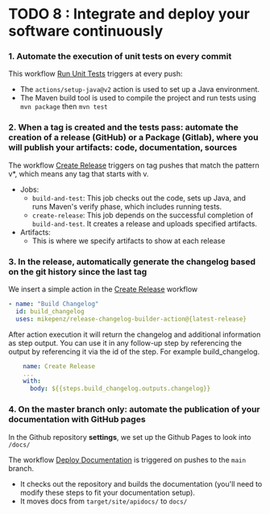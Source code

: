 # TODO 8 : Integrate and deploy your software continuously

### 1. Automate the execution of unit tests on every commit

This workflow [Run Unit Tests](.github/workflows/unit-tests.yml) triggers at every push:
- The `actions/setup-java@v2` action is used to set up a Java environment.
- The Maven build tool is used to compile the project and run tests using `mvn package` then `mvn test`


### 2. When a tag is created and the tests pass: automate the creation of a release (GitHub) or a Package (Gitlab), where you will publish your artifacts: code, documentation, sources


The workflow [Create Release](.github/workflows/create-release.yml)  triggers on tag pushes that match the pattern v*, which means any tag that starts with v.

- Jobs:
    - `build-and-test`: This job checks out the code, sets up Java, and runs Maven's verify phase, which includes running tests.
    - `create-release`: This job depends on the successful completion of `build-and-test`. It creates a release and uploads specified artifacts.
- Artifacts:
    - This is where we specify artifacts to show at each release

### 3. In the release, automatically generate the changelog based on the git history since the last tag

We insert a simple action in the [Create Release](.github/workflows/create-release.yml) workflow

```yaml
- name: "Build Changelog"
  id: build_changelog
  uses: mikepenz/release-changelog-builder-action@{latest-release}
```
After action execution it will return the changelog and additional information as step output. You can use it in any follow-up step by referencing the output by referencing it via the id of the step. For example build_changelog.

```yaml
    name: Create Release
    ...
    with:
      body: ${{steps.build_changelog.outputs.changelog}}
```

### 4. On the master branch only: automate the publication of your documentation with GitHub pages 

In the Github repository **settings**, we set up the Github Pages to look into `/docs/`

The workflow [Deploy Documentation](./.github/workflows/deploy-docs.yml) is triggered on pushes to the `main` branch.

- It checks out the repository and builds the documentation (you'll need to modify these steps to fit your documentation setup).
- It moves docs from `target/site/apidocs/` to `docs/`
